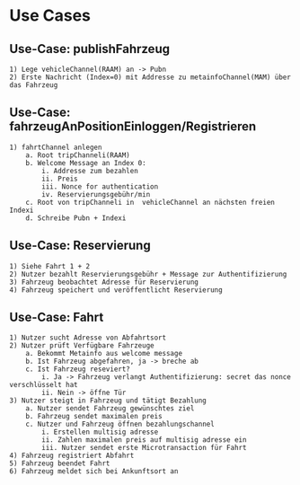 # Use Cases

## Use-Case: publishFahrzeug
	1) Lege vehicleChannel(RAAM) an -> Pubn
	2) Erste Nachricht (Index=0) mit Addresse zu metainfoChannel(MAM) über das Fahrzeug

## Use-Case: fahrzeugAnPositionEinloggen/Registrieren
	1) fahrtChannel anlegen
		a. Root tripChanneli(RAAM)
		b. Welcome Message an Index 0:
			i. Addresse zum bezahlen
			ii. Preis
			iii. Nonce for authentication
			iv. Reservierungsgebühr/min
		c. Root von tripChanneli in  vehicleChannel an nächsten freien Indexi
		d. Schreibe Pubn + Indexi

## Use-Case: Reservierung
	1) Siehe Fahrt 1 + 2
	2) Nutzer bezahlt Reservierungsgebühr + Message zur Authentifizierung
	3) Fahrzeug beobachtet Adresse für Reservierung
	4) Fahrzeug speichert und veröffentlicht Reservierung

## Use-Case: Fahrt
	1) Nutzer sucht Adresse von Abfahrtsort
	2) Nutzer prüft Verfügbare Fahrzeuge 
		a. Bekommt Metainfo aus welcome message
		b. Ist Fahrzeug abgefahren, ja -> breche ab
		c. Ist Fahrzeug reseviert?
			i. Ja -> Fahrzeug verlangt Authentifizierung: secret das nonce verschlüsselt hat
			ii. Nein -> öffne Tür
	3) Nutzer steigt in Fahrzeug und tätigt Bezahlung 
		a. Nutzer sendet Fahrzeug gewünschtes ziel
		b. Fahrzeug sendet maximalen preis
		c. Nutzer und Fahrzeug öffnen bezahlungschannel
			i. Erstellen multisig adresse
			ii. Zahlen maximalen preis auf multisig adresse ein
			iii. Nutzer sendet erste Microtransaction für Fahrt
	4) Fahrzeug registriert Abfahrt
	5) Fahrzeug beendet Fahrt
    6) Fahrzeug meldet sich bei Ankunftsort an
    
